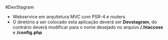 #DevStagram

- Webservice em arquitetura MVC com PSR-4 e routers<br>
- O diretório a ser colocado esta aplicação deverá ser <strong>Devstagram</strong>, do contrário deverá modificar para o nome desejado no arquivo <strong>/.htaccess</strong> e <strong>/config.php</strong> 